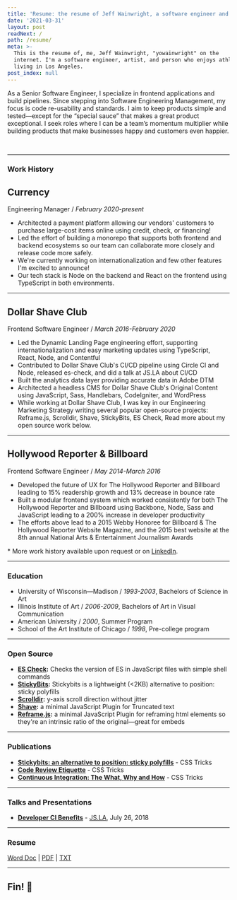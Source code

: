 ```yaml
---
title: 'Resume: the resume of Jeff Wainwright, a software engineer and surfer in Los Angeles'
date: '2021-03-31'
layout: post
readNext: /
path: /resume/
meta: >-
  This is the resume of, me, Jeff Wainwright, "yowainwright" on the
  internet. I'm a software engineer, artist, and person who enjoys athletics,
  living in Los Angeles.
post_index: null
---
```


As a Senior Software Engineer, I specialize in frontend applications and build pipelines. Since stepping into Software Engineering Management, my focus is code re-usability and standards. I aim to keep products simple and tested—except for the “special sauce” that makes a great product exceptional. I seek roles where I can be a team’s momentum multiplier while building products that make businesses happy and customers even happier.

<br>

---

### Work History

## Currency

Engineering Manager / _February 2020-present_

- Architected a payment platform allowing our vendors' customers to purchase large-cost items online using credit, check, or financing! 
- Led the effort of building a monorepo that supports both frontend and backend ecosystems so our team can collaborate more closely and release code more safely.
- We're currently working on internationalization and few other features I'm excited to announce! 
- Our tech stack is Node on the backend and React on the frontend using TypeScript in both environments.

---

## Dollar Shave Club

Frontend Software Engineer / _March 2016-February 2020_

- Led the Dynamic Landing Page engineering effort, supporting internationalization and easy marketing updates using TypeScript, React, Node, and Contentful
- Contributed to Dollar Shave Club's CI/CD pipeline using Circle CI and Node, released es-check, and did a talk at JS.LA about CI/CD 
- Built the analytics data layer providing accurate data in Adobe DTM
- Architected a headless CMS for Dollar Shave Club's Original Content using JavaScript, Sass, Handlebars, CodeIgniter, and WordPress
- While working at Dollar Shave Club, I was key in our Engineering Marketing Strategy writing several popular open-source projects: Reframe.js, Scrolldir, Shave, StickyBits, ES Check, Read more about my open source work below. 

---

## Hollywood Reporter & Billboard

Frontend Software Engineer / _May 2014-March 2016_

- Developed the future of UX for The Hollywood Reporter and Billboard leading to 15% readership growth and 13% decrease in bounce rate
- Built a modular frontend system which worked consistently for both The Hollywood Reporter and Billboard using Backbone, Node, Sass and JavaScript leading to a 200% increase in developer productivity
- The efforts above lead to a 2015 Webby Honoree for Billboard & The Hollywood Reporter Website Magazine, and the 2015 best website at the 8th annual National Arts & Entertainment Journalism Awards

\* More work history available upon request or on [LinkedIn](https://www.linkedin.com/in/jeffrywainwright/). 

---

### Education

- University of Wisconsin—Madison / _1993-2003_, Bachelors of Science in Art
- Illinois Institute of Art / _2006-2009_, Bachelors of Art in Visual Communication
- American University / _2000_, Summer Program
- School of the Art Institute of Chicago / _1998_, Pre-college program

---

### Open Source

- **[ES Check](https://github.com/dollarshaveclub/es-check):** Checks the version of ES in JavaScript files with simple shell commands
- **[StickyBits](https://github.com/dollarshaveclub/stickybits):** Stickybits is a lightweight (<2KB) alternative to position: sticky polyfills
- **[Scrolldir](https://github.com/dollarshaveclub/scrolldir):** y-axis scroll direction without jitter
- **[Shave](https://github.com/dollarshaveclub/shave):** a minimal JavaScript Plugin for Truncated text
- **[Reframe.js](https://github.com/dollarshaveclub/reframe.js):** a minimal JavaScript Plugin for reframing html elements so they're an intrinsic ratio of the original—great for embeds

---

### Publications

- **[Stickybits: an alternative to position: sticky polyfills](https://css-tricks.com/stickybits-alternative-position-sticky-polyfills/)** - CSS Tricks
- **[Code Review Etiquette](https://css-tricks.com/code-review-etiquette/)** - CSS Tricks
- **[Continuous Integration: The What, Why and How](https://css-tricks.com/continuous-integration-the-what-why-and-how/)** - CSS Tricks

---

### Talks and Presentations

- **[Developer CI Benefits](https://github.com/yowainwright/developer-ci-benefits)** - [JS.LA](https://js.la/), July 26, 2018

---

### Resume

[Word Doc](https://github.com/yowainwright/yowainwright.github.io/files/6246283/jeffry-wainwright-resume-03-30-21.docx) | [PDF](https://github.com/yowainwright/yowainwright.github.io/files/6246284/jeffry-wainwright-resume-03-30-21.pdf) | [TXT](https://github.com/yowainwright/yowainwright.github.io/files/6246282/jeffry-wainwright-04-01-21.txt)

---
## Fin! 
